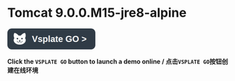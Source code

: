 # Tomcat 9.0.0.M15-jre8-alpine

<a href="https://www.vsplate.com/?docker-compose=https://github.com/vsplate/dcenvs/tomcat/9.0.0.M15-jre8-alpine"><img alt="VSPLATE GO" src="https://raw.githubusercontent.com/vsplate/images/master/vsgo_btn.png" width="200px"></a>

**Click the `VSPLATE GO` button to launch a demo online / 点击`VSPLATE GO`按钮创建在线环境**
